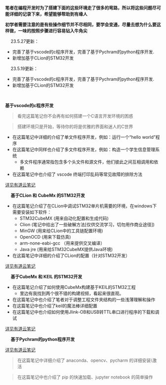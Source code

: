 **笔者在编程开发时为了搭建下面的这些环境走了很多的弯路，所以将这些问题尽可能详细的记录下来，希望能够帮助到有缘人**

**初学者需要注意的是有些操作细节并不尽相同，要学会变通，尽量去想为什么要这样做，一味的按照步骤进行容易钻入牛角尖**

&emsp;
23.5.27更新：

- 完善了基于vscode的c程序开发，完善了基于Pychram的python程序开发.
- 新增加基于CLion的STM32开发

&emsp;
23.5.19更新：

- 完善了基于vscode的c程序开发，完善了基于Pychram的python程序开发.
- 新增加基于CLion的STM32开发

&emsp;


**基于vscode的c程序开发**

> 看完这篇笔记你不会再有如何搭建一个C语言开发环境的困惑

> 搭建环境只是开始，等待你的将是优雅的界面和迷人的C世界
- 在这篇笔记中详细的介绍了单文件程序开发，例如：运行一个“hello world”程序
- 在这篇笔记中同样也介绍了多文件程序开发，例如：构造一个学生信息管理系统
  - 多文件程序通常指包含多个头文件和源文件，他们彼此之间互相调用和依赖
- 在这篇笔记中也介绍了 vscode 终端打印乱码等常见故障的排除方法

[详见有道云笔记](https://note.youdao.com/s/CisHoFe)

&emsp;
**基于CLion 和 CubeMx 的STM32开发**

- 在这篇笔记介绍了在CLion中调试STM32单片机需要的环境，在windows下需要安装如下软件：
  -  STM32CubeMX   (用来自动化配置和生成代码)
  -  Clion    (笔记中给出了一些破解方法[仅供交流学习，切勿用作商业途径])
  -  MinGW    (用来给CLion中的工具链配置环境)
  -  OpenOCD     (用来下载仿真)
  -  arm-none-eabi-gcc    （用来提供交叉编译）
  -  Java jre    (用来给STM32CubeMX提供Java环境)
- 在这篇笔记中详细的介绍了CLion的配置（针对STM32开发）

[详见有道云笔记](https://note.youdao.com/s/OiOrOPUA)


&emsp;
**基于CubeMx 和 KEIL 的STM32开发**

- 在这篇笔记介绍了如何使用CubeMx构建基于KEIL的STM32工程
  - 里边有我找到两个很不错的构建视频，看起来很直观。 
- 在这篇笔记中也介绍了笔者对于调整工程文件夹结构的一些浅薄理解和操作
- 在这篇笔记中也介绍了keil的魔法棒详细配置
- 在这篇笔记中也介绍如何使用Jlink-OB和USB转TTL串口进行程序的下载和调试

[详见有道云笔记](https://note.youdao.com/s/OiOrOPUA)


&emsp;
**基于Pychram的python程序开发**

[详见有道云笔记](https://note.youdao.com/s/QRXR7oEg)
> 在这篇笔记中详细介绍了 anaconda、opencv、pycharm 的详细安装\激活

> 在这篇笔记中也介绍了 pip 的快速加载、jupyter notebook 的简单操作



